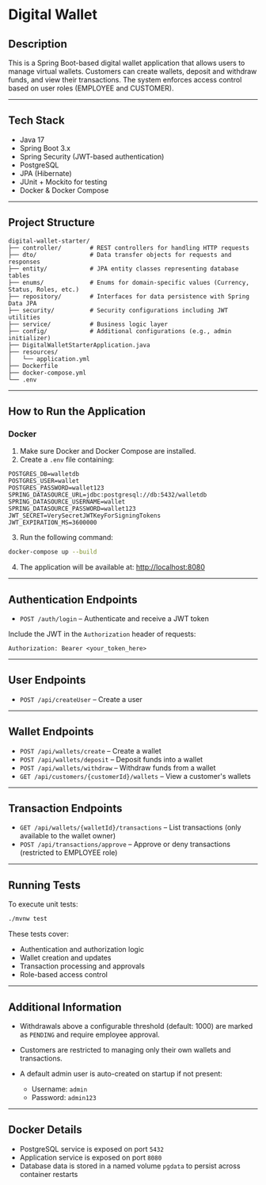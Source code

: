 # Digital Wallet

## Description

This is a Spring Boot-based digital wallet application that allows users to manage virtual wallets. Customers can create wallets, deposit and withdraw funds, and view their transactions. The system enforces access control based on user roles (EMPLOYEE and CUSTOMER).

---

## Tech Stack

* Java 17
* Spring Boot 3.x
* Spring Security (JWT-based authentication)
* PostgreSQL
* JPA (Hibernate)
* JUnit + Mockito for testing
* Docker & Docker Compose

---

## Project Structure

```
digital-wallet-starter/
├── controller/        # REST controllers for handling HTTP requests
├── dto/               # Data transfer objects for requests and responses
├── entity/            # JPA entity classes representing database tables
├── enums/             # Enums for domain-specific values (Currency, Status, Roles, etc.)
├── repository/        # Interfaces for data persistence with Spring Data JPA
├── security/          # Security configurations including JWT utilities
├── service/           # Business logic layer
├── config/            # Additional configurations (e.g., admin initializer)
├── DigitalWalletStarterApplication.java
├── resources/
│   └── application.yml
├── Dockerfile
├── docker-compose.yml
└── .env
```

---

## How to Run the Application

### Docker

1. Make sure Docker and Docker Compose are installed.
2. Create a `.env` file containing:

```env
POSTGRES_DB=walletdb
POSTGRES_USER=wallet
POSTGRES_PASSWORD=wallet123
SPRING_DATASOURCE_URL=jdbc:postgresql://db:5432/walletdb
SPRING_DATASOURCE_USERNAME=wallet
SPRING_DATASOURCE_PASSWORD=wallet123
JWT_SECRET=VerySecretJWTKeyForSigningTokens
JWT_EXPIRATION_MS=3600000
```

3. Run the following command:

```bash
docker-compose up --build
```

4. The application will be available at: [http://localhost:8080](http://localhost:8080)

---

##  Authentication Endpoints

* `POST /auth/login` – Authenticate and receive a JWT token

Include the JWT in the `Authorization` header of requests:

```http
Authorization: Bearer <your_token_here>
```

---
## User Endpoints

* `POST /api/createUser` – Create a user


---

## Wallet Endpoints

* `POST /api/wallets/create` – Create a wallet
* `POST /api/wallets/deposit` – Deposit funds into a wallet
* `POST /api/wallets/withdraw` – Withdraw funds from a wallet
* `GET /api/customers/{customerId}/wallets` – View a customer's wallets

---

##  Transaction Endpoints

* `GET /api/wallets/{walletId}/transactions` – List transactions (only available to the wallet owner)
* `POST /api/transactions/approve` – Approve or deny transactions (restricted to EMPLOYEE role)

---

##  Running Tests

To execute unit tests:

```bash
./mvnw test
```

These tests cover:

* Authentication and authorization logic
* Wallet creation and updates
* Transaction processing and approvals
* Role-based access control

---

##  Additional Information

* Withdrawals above a configurable threshold (default: 1000) are marked as `PENDING` and require employee approval.
* Customers are restricted to managing only their own wallets and transactions.
* A default admin user is auto-created on startup if not present:

    * Username: `admin`
    * Password: `admin123`

---

##  Docker Details

* PostgreSQL service is exposed on port `5432`
* Application service is exposed on port `8080`
* Database data is stored in a named volume `pgdata` to persist across container restarts
